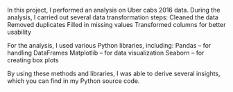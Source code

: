 In this project, I performed an analysis on Uber cabs 2016 data.
During the analysis, I carried out several data transformation steps:
Cleaned the data
Removed duplicates
Filled in missing values
Transformed columns for better usability

For the analysis, I used various Python libraries, including:
Pandas – for handling DataFrames
Matplotlib – for data visualization
Seaborn – for creating box plots

By using these methods and libraries, I was able to derive several insights, which you can find in my Python source code.

